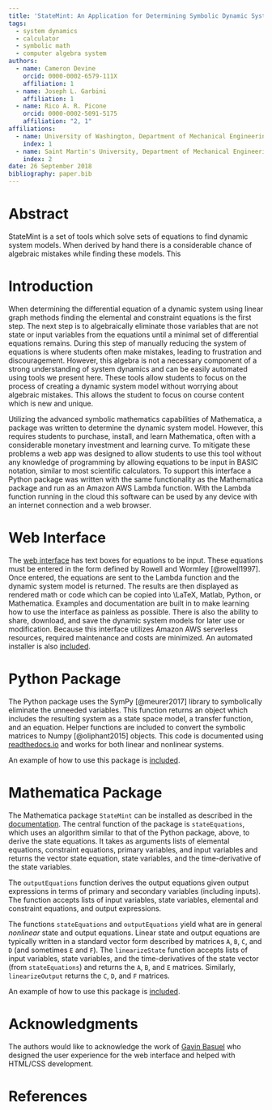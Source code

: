 ```yaml
---
title: 'StateMint: An Application for Determining Symbolic Dynamic System Models using Linear Graph Methods'
tags:
  - system dynamics
  - calculator
  - symbolic math
  - computer algebra system
authors:
  - name: Cameron Devine
    orcid: 0000-0002-6579-111X
    affiliation: 1
  - name: Joseph L. Garbini
    affiliation: 1
  - name: Rico A. R. Picone
    orcid: 0000-0002-5091-5175
    affiliation: "2, 1"
affiliations:
  - name: University of Washington, Department of Mechanical Engineering
    index: 1
  - name: Saint Martin's University, Department of Mechanical Engineering
    index: 2
date: 26 September 2018
bibliography: paper.bib
---
```


# Abstract

StateMint is a set of tools which solve sets of equations to find dynamic system models.
When derived by hand there is a considerable chance of algebraic mistakes while finding these models.
This 

# Introduction

When determining the differential equation of a dynamic system using linear graph methods finding the elemental and constraint equations is the first step.
The next step is to algebraically eliminate those variables that are not state or input variables from the equations until a minimal set of differential equations remains.
During this step of manually reducing the system of equations is where students often make mistakes, leading to frustration and discouragement.
However, this algebra is not a necessary component of a strong understanding of system dynamics and can be easily automated using tools we present here.
These tools allow students to focus on the process of creating a dynamic system model without worrying about algebraic mistakes.
This allows the student to focus on course content which is new and unique.

Utilizing the advanced symbolic mathematics capabilities of Mathematica, a package was written to determine the dynamic system model.
However, this requires students to purchase, install, and learn Mathematica, often with a considerable monetary investment and learning curve.
To mitigate these problems a web app was designed to allow students to use this tool without any knowledge of programming by allowing equations to be input in BASIC notation, similar to most scientific calculators.
To support this interface a Python package was written with the same functionality as the Mathematica package and run as an Amazon AWS Lambda function.
With the Lambda function running in the cloud this software can be used by any device with an internet connection and a web browser.

# Web Interface

The [web interface](http://statum.camerondevine.me/) has text boxes for equations to be input.
These equations must be entered in the form defined by Rowell and Wormley [@rowell1997].
Once entered, the equations are sent to the Lambda function and the dynamic system model is returned.
The results are then displayed as rendered math or code which can be copied into \LaTeX, Matlab, Python, or Mathematica.
Examples and documentation are built in to make learning how to use the interface as painless as possible.
There is also the ability to share, download, and save the dynamic system models for later use or modification.
Because this interface utilizes Amazon AWS serverless resources, required maintenance and costs are minimized.
An automated installer is also [included](https://github.com/CameronDevine/Statum/tree/master/web).

# Python Package

The Python package uses the SymPy [@meurer2017] library to symbolically eliminate the unneeded variables.
This function returns an object which includes the resulting system as a state space model, a transfer function, and an equation.
Helper functions are included to convert the symbolic matrices to Numpy [@oliphant2015] objects.
This code is documented using [readthedocs.io](https://statum.readthedocs.io/en/latest/) and works for both linear and nonlinear systems.

An example of how to use this package is [included](https://github.com/CameronDevine/Statum/blob/master/python/Example.ipynb).

# Mathematica Package

The Mathematica package `StateMint` can be installed as described in the [documentation](https://github.com/CameronDevine/Statum/blob/master/mathematica/README.md). The central function of the package is `stateEquations`, which uses an algorithm similar to that of the Python package, above, to derive the state equations. It takes as arguments lists of elemental equations, constraint equations, primary variables, and input variables and returns the vector state equation, state variables, and the time-derivative of the state variables.

The `outputEquations` function derives the output equations given output expressions in terms of primary and secondary variables (including inputs). The function accepts lists of input variables, state variables, elemental and constraint equations, and output expressions.

The functions `stateEquations` and `outputEquations` yield what are in general *nonlinear* state and output equations. Linear state and output equations are typically written in a standard vector form described by matrices `A`, `B`, `C`, and `D` (and sometimes `E` and `F`). The `linearizeState` function accepts lists of input variables, state variables, and the time-derivatives of the state vector (from `stateEquations`) and returns the `A`, `B`, and `E` matrices. Similarly, `linearizeOutput` returns the `C`, `D`, and `F` matrices.

An example of how to use this package is [included](https://github.com/CameronDevine/Statum/blob/master/mathematica/Example.nb).

# Acknowledgments

The authors would like to acknowledge the work of [Gavin Basuel](https://www.gavinbasuel.com/) who designed the user experience for the web interface and helped with HTML/CSS development.

# References

<!--stackedit_data:
eyJkaXNjdXNzaW9ucyI6eyJTUjhYckl2em11VWpGY1paIjp7In
N0YXJ0Ijo4ODAsImVuZCI6MTAzNSwidGV4dCI6IldoZW4gZGV0
ZXJtaW5pbmcgdGhlIGRpZmZlcmVudGlhbCBlcXVhdGlvbiBvZi
BhIGR5bmFtaWMgc3lzdGVtIHVzaW5nIGxpbmVhciBncmHigKYi
fSwidkFpQTFLZ0FCbWtZT2NNZSI6eyJzdGFydCI6MjE0NywiZW
5kIjoyMTYxLCJ0ZXh0IjoiQkFTSUMgbm90YXRpb24ifX0sImNv
bW1lbnRzIjp7IlJ5TGprMnFMY3I4RHM4SmQiOnsiZGlzY3Vzc2
lvbklkIjoiU1I4WHJJdnptdVVqRmNaWiIsInN1YiI6ImdvOjEw
MjkwNTQzNTUzMDg5NjQ3NDgwMCIsInRleHQiOiJJJ20gYSBiaW
cgYmVsaWV2ZXIgdGhhdCB5b3VyIGZpcnN0IHNlbnRlbmNlIHNo
b3VsZCB0cnkgdG8gY29udmV5IHRoZSBtYWluIHBvaW50IG9mIH
lvdXIgcGFwZXIuIFRoaXMgaXMgbW9yZSBvZiBhbiBcImludHJv
ZHVjdGlvblwiIHNlY3Rpb24gc2VudGVuY2UsIGFzIGFyZSB0aG
9zZSB0aGF0IGZvbGxvdyBpdC4gUGVyaGFwcyB0aGlzICppcyog
ZWZmZWN0aXZlbHkgdGhlIGludHJvZHVjdGlvbiBhbmQgdGhlcm
UncyBhIHNlcGFyYXRlIGFic3RyYWN0IC4uLiBpZiBzbywgdGhh
dCdzIGZpbmUuIiwiY3JlYXRlZCI6MTU0MzcxOTEwMjgzMH0sIn
pkaHdjTVppZURXcklwa0MiOnsiZGlzY3Vzc2lvbklkIjoiU1I4
WHJJdnptdVVqRmNaWiIsInN1YiI6ImdvOjEwMjkwNTQzNTUzMD
g5NjQ3NDgwMCIsInRleHQiOiJJJ20gZ29pbmcgdG8gY29udGlu
dWUgY29tbWVudGluZyBhcyBpZiB0aGlzIHRleHQgaXMgcHJlY2
VkZWQgYnkgYW4gYWJzdHJhY3Qgb2Ygc29tZSBzb3J0LiIsImNy
ZWF0ZWQiOjE1NDM3MTkyMDE4MDh9LCJFdU9VdmJGaUg1cVRuS1
EwIjp7ImRpc2N1c3Npb25JZCI6InZBaUExS2dBQm1rWU9jTWUi
LCJzdWIiOiJnaDoxMDM5NDg5NiIsInRleHQiOiJTaG91bGQgd2
UgY2l0ZSBCQVNJQyBub3RhdGlvbj8gSSBmb3VuZCBpdCBvbiBX
aWtpcGVkaWEsICBcbltodHRwczovL2VuLndpa2lwZWRpYS5vcm
cvd2lraS9DYWxjdWxhdG9yX2lucHV0X21ldGhvZHMjQkFTSUNf
bm90YXRpb25dKGh0dHBzOi8vZW4ud2lraXBlZGlhLm9yZy93aW
tpL0NhbGN1bGF0b3JfaW5wdXRfbWV0aG9kcyNCQVNJQ19ub3Rh
dGlvbikiLCJjcmVhdGVkIjoxNTQzOTUzNzU0NjQ5fX0sImhpc3
RvcnkiOlstMTU1OTI5NTUwMCwtNzM1NjA1NDY1LDE3MTcyMDAw
ODYsLTE1MTM5MDUwMDcsMjAyMjI5NTM3NywtOTIwOTY5NjYzLD
g3NDQwMjE5MSw1MjAyMDcxNTQsLTkzNTYwNTMxNSwtMTc2MjAz
NzM4OCwtNTc1MzQzNzEwLDY3MDQ0NzcxLC0yMjkxMzU3NjksLT
ExMjMzOTIwNTQsLTg4NzMwMTgyLDIxMDE5MjQ2ODUsNjAyMDc5
NzgwLDEwODUzMDczODIsLTE0NTE3Nzk0MjMsLTEwMDk5NTgwMj
ddfQ==
-->